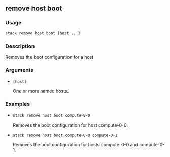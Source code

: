 ## remove host boot

### Usage

`stack remove host boot {host ...}`

### Description

Removes the boot configuration for a host

### Arguments

* `[host]`

   One or more named hosts.


### Examples

* `stack remove host boot compute-0-0`

   Removes the boot configuration for host compute-0-0.

* `stack remove host boot compute-0-0 compute-0-1`

   Removes the boot configuration for hosts compute-0-0 and
	compute-0-1.




